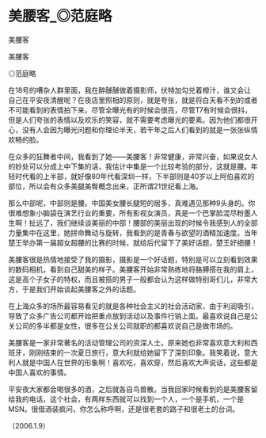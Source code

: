 # 美腰客_◎范庭略

美腰客

美腰客

◎范庭略

在18号的嘈杂人群里面，我在醉醺醺做着摄影师，伏特加勾兑着橙汁，谁又会让自己在平安夜清醒呢？在夜店里照相的原则，就是夸张，就是将白天看不到的或者不可能看到的表情拍下来，尽管全曝光有的时候会很亮，尽管T7有时候会很抖，但是人们夸张的表情以及欢乐的笑容，就不需要考虑曝光的要素。因为他们都很开心，没有人会因为曝光问题和你理论半天，若干年之后人们看到的就是一张张纵情欢畅的脸。

在众多的狂舞者中间，我看到了她——美腰客！非常健康，非常兴奋，如果说女人的妙处可以分成上中下集的话，我估计中集是一个比较考验的部分，这就是腰。年轻时代看的上半部，就好像80年代看深圳一样，下半部则是40岁以上阿伯喜欢的部位，所以会有众多美腿美臀概念出来，正所谓21世纪看上海。

那么中部呢，中部则是腰。中国美女腰长腿短的居多，真难遇见那种9头身的。你很难想象小脑袋在演艺行业的重要，所有影视女演员，真是一个巴掌脸混尽粉墨人生啊！扯远了，我们继续谈美丽的中部！腰部的美丽出现的时候令我感到人的全部力量集中在这里，她拼命舞动与旋转，我看到的是青春与欲望的酒精加速度。当年楚王举办第一届超女超腰的比赛的时候，就给后代留下了美好话题，楚王好细腰！

美腰客很是热情地接受了我的摄影，摄影是一个好话题，特别是可以立刻看到效果的数码相机，看到自己甜美的样子。美腰客开始非常熟练地将胳膊搭在我的肩上，这是高个子女子的特权，而且被搭的男子一般都会认为这样做特别哥们儿，非常大方，于是我们开始谈起美腰客之外的话题。

在上海众多的场所最容易看见的就是各种社会主义的社会活动家，由于利润吸引，导致了众多广告公司都开始把重点放到活动以及事件行销上面。最喜欢说自己是公关公司的多半都是女性，很多在公关公司就职的都喜欢说自己是做市场的。

美腰客是一家非常著名的活动管理公司的资深人士。原来她也非常喜欢意大利和西班牙，刚刚结束的一次夏日旅行，意大利就给她留下了深刻印象。我笑着说，意大利人就是中国人在世界的形象啊！喜欢吃，喜欢穿，然后喜欢大声说话，这些都是中国人喜欢的事情。

平安夜大家都会喝很多的酒，之后就各自鸟兽散。当我回家时候看到的是美腰客留给我的电话，这个社会，有两样东西就可以找到一个人，一个是手机，一个是MSN。很借酒装疯问，你怎么称呼啊，还是很老套的路子和很老土的台词。

（2006.1.9）